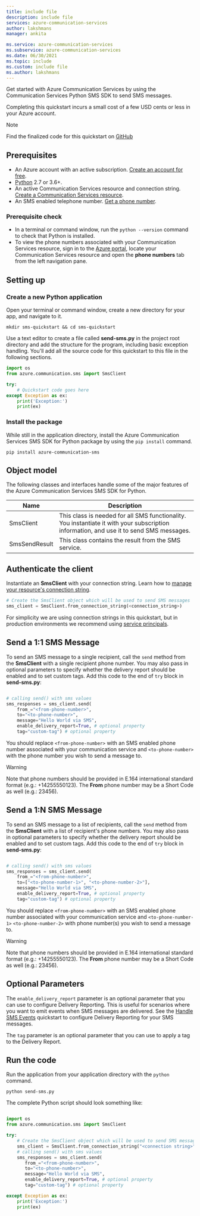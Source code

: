 ```yaml
---
title: include file
description: include file
services: azure-communication-services
author: lakshmans
manager: ankita

ms.service: azure-communication-services
ms.subservice: azure-communication-services
ms.date: 06/30/2021
ms.topic: include
ms.custom: include file
ms.author: lakshmans
---
```


Get started with Azure Communication Services by using the Communication Services Python SMS SDK to send SMS messages.

Completing this quickstart incurs a small cost of a few USD cents or less in your Azure account.

> [!NOTE]
> Find the finalized code for this quickstart on [GitHub](https://github.com/Azure-Samples/communication-services-python-quickstarts/tree/main/send-sms-quickstart)

## Prerequisites

- An Azure account with an active subscription. [Create an account for free](https://azure.microsoft.com/free/?WT.mc_id=A261C142F).
- [Python](https://www.python.org/downloads/) 2.7 or 3.6+.
- An active Communication Services resource and connection string. [Create a Communication Services resource](../../create-communication-resource.md).
- An SMS enabled telephone number. [Get a phone number](../../telephony/get-phone-number.md).

### Prerequisite check

- In a terminal or command window, run the `python --version` command to check that Python is installed.
- To view the phone numbers associated with your Communication Services resource, sign in to the [Azure portal](https://portal.azure.com/), locate your Communication Services resource and open the **phone numbers** tab from the left navigation pane.

## Setting up

### Create a new Python application

Open your terminal or command window, create a new directory for your app, and navigate to it.

```console
mkdir sms-quickstart && cd sms-quickstart
```

Use a text editor to create a file called **send-sms.py** in the project root directory and add the structure for the program, including basic exception handling. You'll add all the source code for this quickstart to this file in the following sections.

```python
import os
from azure.communication.sms import SmsClient

try:
    # Quickstart code goes here
except Exception as ex:
    print('Exception:')
    print(ex)
```

### Install the package

While still in the application directory, install the Azure Communication Services SMS SDK for Python package by using the `pip install` command.

```console
pip install azure-communication-sms
```

## Object model

The following classes and interfaces handle some of the major features of the Azure Communication Services SMS SDK for Python.

| Name                                  | Description                                                  |
| ------------------------------------- | ------------------------------------------------------------ |
| SmsClient | This class is needed for all SMS functionality. You instantiate it with your subscription information, and use it to send SMS messages.                                                                                                                 |
| SmsSendResult               | This class contains the result from the SMS service.                                          |

## Authenticate the client

Instantiate an **SmsClient** with your connection string. Learn how to [manage your resource's connection string](../../create-communication-resource.md#store-your-connection-string).

```python
# Create the SmsClient object which will be used to send SMS messages
sms_client = SmsClient.from_connection_string(<connection_string>)
```
For simplicity we are using connection strings in this quickstart, but in production environments we recommend using [service principals](../../../quickstarts/identity/service-principal.md).

## Send a 1:1 SMS Message

To send an SMS message to a single recipient, call the ```send``` method from the **SmsClient** with a single recipient phone number. You may also pass in optional parameters to specify whether the delivery report should be enabled and to set custom tags. Add this code to the end of `try` block in **send-sms.py**:

```python

# calling send() with sms values
sms_responses = sms_client.send(
    from_="<from-phone-number>",
    to="<to-phone-number>",
    message="Hello World via SMS",
    enable_delivery_report=True, # optional property
    tag="custom-tag") # optional property

```

You should replace `<from-phone-number>` with an SMS enabled phone number associated with your communication service and `<to-phone-number>` with the phone number you wish to send a message to.

> [!WARNING]
> Note that phone numbers should be provided in E.164 international standard format (e.g.: +14255550123). The **From** phone number may be a Short Code as well (e.g.: 23456).

## Send a 1:N SMS Message

To send an SMS message to a list of recipients, call the ```send``` method from the **SmsClient** with a list of recipient's phone numbers. You may also pass in optional parameters to specify whether the delivery report should be enabled and to set custom tags. Add this code to the end of `try` block in **send-sms.py**:

```python

# calling send() with sms values
sms_responses = sms_client.send(
    from_="<from-phone-number>",
    to=["<to-phone-number-1>", "<to-phone-number-2>"],
    message="Hello World via SMS",
    enable_delivery_report=True, # optional property
    tag="custom-tag") # optional property

```

You should replace `<from-phone-number>` with an SMS enabled phone number associated with your communication service and `<to-phone-number-1>` `<to-phone-number-2>` with phone number(s) you wish to send a message to.

> [!WARNING]
> Note that phone numbers should be provided in E.164 international standard format (e.g.: +14255550123). The **From** phone number may be a Short Code as well (e.g.: 23456).

## Optional Parameters

The `enable_delivery_report` parameter is an optional parameter that you can use to configure Delivery Reporting. This is useful for scenarios where you want to emit events when SMS messages are delivered. See the [Handle SMS Events](../handle-sms-events.md) quickstart to configure Delivery Reporting for your SMS messages.

The `tag` parameter is an optional parameter that you can use to apply a tag to the Delivery Report.

## Run the code
Run the application from your application directory with the `python` command.

```console
python send-sms.py
```

The complete Python script should look something like:

```python

import os
from azure.communication.sms import SmsClient

try:
    # Create the SmsClient object which will be used to send SMS messages
    sms_client = SmsClient.from_connection_string("<connection string>")
    # calling send() with sms values
    sms_responses = sms_client.send(
       from_="<from-phone-number>",
       to="<to-phone-number>",
       message="Hello World via SMS",
       enable_delivery_report=True, # optional property
       tag="custom-tag") # optional property

except Exception as ex:
    print('Exception:')
    print(ex)
```
